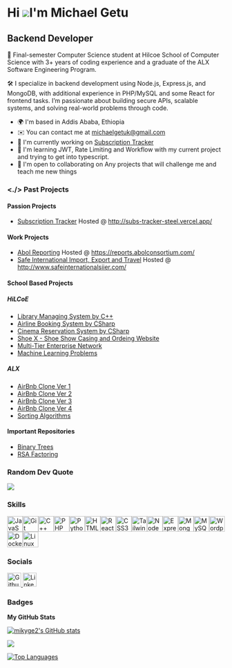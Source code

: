    Hi ![](https://user-images.githubusercontent.com/18350557/176309783-0785949b-9127-417c-8b55-ab5a4333674e.gif)I'm Michael Getu
====================================================================================================================================

   Backend Developer
------------------------------------

🚀 Final-semester Computer Science student at Hilcoe School of Computer Science with 3+ years of coding experience and a graduate of the ALX Software Engineering Program.

🛠️ I specialize in backend development using Node.js, Express.js, and MongoDB, with additional experience in PHP/MySQL and some React for frontend tasks. I’m passionate about building secure APIs, scalable systems, and solving real-world problems through code.

* 🌍  I'm based in Addis Ababa, Ethiopia
* ✉️  You can contact me at [michaelgetuk@gmail.com](mailto:michaelgetuk@gmail.com)
* 🚀  I'm currently working on [Subscription Tracker](http://subs-tracker-steel.vercel.app/)
* 🧠  I'm learning JWT, Rate Limiting and Workflow with my current project and trying to get into typescript.
* 🤝  I'm open to collaborating on Any projects that will challenge me and teach me new things


### <./> Past Projects
#### Passion Projects
* [Subscription Tracker](https://github.com/mikyge2/Subscription_Tracker) Hosted @ http://subs-tracker-steel.vercel.app/

#### Work Projects
* [Abol Reporting](https://github.com/mikyge2/AbolReport) Hosted @ https://reports.abolconsortium.com/
* [Safe International Import, Export and Travel](https://github.com/mikyge2/SafeInternational) Hosted @ http://www.safeinternationalsiier.com/

#### School Based Projects
##### HiLCoE
* [Library Managing System by C++](https://github.com/mikyge2/Library_System)
* [Airline Booking System by CSharp](https://github.com/nati-terefe/C-sharp-and-db-final-project-Airline-reservation-system-)
* [Cinema Reservation System by CSharp](https://github.com/mikyge2/Cinima-Reservation-System-C-Sharp)
* [Shoe X - Shoe Show Casing and Ordeing Website](https://github.com/mikyge2/Shoe-X---Website-for-Shoe-Ordering)
* [Multi-Tier Enterprise Network](https://github.com/mikyge2/Multi-Tier-Enterprise-Network)
* [Machine Learning Problems](https://github.com/mikyge2/AI-CS488-ML-Problems)
##### ALX
* [AirBnb Clone Ver 1](https://github.com/mikyge2/AirBnB_clone)
* [AirBnb Clone Ver 2](https://github.com/mikyge2/AirBnB_clone_v2)
* [AirBnb Clone Ver 3](https://github.com/mikyge2/AirBnB_clone_v3)
* [AirBnb Clone Ver 4](https://github.com/mikyge2/AirBnB_clone_v4)
* [Sorting Algorithms](https://github.com/mikyge2/sorting_algorithms)

#### Important Repositories
* [Binary Trees](https://github.com/mikyge2/binary_trees)
* [RSA Factoring](https://github.com/mikyge2/RSA-Factoring-Challenge)


### Random Dev Quote
![](https://quotes-github-readme.vercel.app/api?type=horizontal&theme=radical)


### Skills

<p align="left">
<a href="https://developer.mozilla.org/en-US/docs/Web/JavaScript" target="_blank" rel="noreferrer"><img src="https://raw.githubusercontent.com/danielcranney/readme-generator/main/public/icons/skills/javascript-colored.svg" width="36" height="36" alt="JavaScript" title="JavaScript"/></a><a href="https://git-scm.com/" target="_blank" rel="noreferrer"><img src="https://raw.githubusercontent.com/danielcranney/readme-generator/main/public/icons/skills/git-colored.svg" width="36" height="36" alt="Git" title="Git"/></a><a href="https://docs.microsoft.com/en-us/cpp/?view=msvc-170" target="_blank" rel="noreferrer"><img src="https://raw.githubusercontent.com/danielcranney/readme-generator/main/public/icons/skills/cplusplus-colored.svg" width="36" height="36" alt="C++" title="C++"/></a><a href="https://www.php.net/" target="_blank" rel="noreferrer"><img src="https://raw.githubusercontent.com/danielcranney/readme-generator/main/public/icons/skills/php-colored.svg" width="36" height="36" alt="PHP" title="PHP"/></a><a href="https://www.python.org/" target="_blank" rel="noreferrer"><img src="https://raw.githubusercontent.com/danielcranney/readme-generator/main/public/icons/skills/python-colored.svg" width="36" height="36" alt="Python" title="Python"/></a><a href="https://developer.mozilla.org/en-US/docs/Glossary/HTML5" target="_blank" rel="noreferrer"><img src="https://raw.githubusercontent.com/danielcranney/readme-generator/main/public/icons/skills/html5-colored.svg" width="36" height="36" alt="HTML5" title="HTML5"/></a><a href="https://reactjs.org/" target="_blank" rel="noreferrer"><img src="https://raw.githubusercontent.com/danielcranney/readme-generator/main/public/icons/skills/react-colored.svg" width="36" height="36" alt="React" title="React"/></a><a href="https://www.w3.org/TR/CSS/#css" target="_blank" rel="noreferrer"><img src="https://raw.githubusercontent.com/danielcranney/readme-generator/main/public/icons/skills/css3-colored.svg" width="36" height="36" alt="CSS3" title="CSS3"/></a><a href="https://tailwindcss.com/" target="_blank" rel="noreferrer"><img src="https://raw.githubusercontent.com/danielcranney/readme-generator/main/public/icons/skills/tailwindcss-colored.svg" width="36" height="36" alt="TailwindCSS" title="TailwindCSS"/></a><a href="https://nodejs.org/en/" target="_blank" rel="noreferrer"><img src="https://raw.githubusercontent.com/danielcranney/readme-generator/main/public/icons/skills/nodejs-colored.svg" width="36" height="36" alt="NodeJS" title="NodeJS"/></a><a href="https://expressjs.com/" target="_blank" rel="noreferrer"><img src="https://raw.githubusercontent.com/danielcranney/readme-generator/main/public/icons/skills/express-colored.svg" width="36" height="36" alt="Express" title="Express"/></a><a href="https://www.mongodb.com/" target="_blank" rel="noreferrer"><img src="https://raw.githubusercontent.com/danielcranney/readme-generator/main/public/icons/skills/mongodb-colored.svg" width="36" height="36" alt="MongoDB" title="MongoDB"/></a><a href="https://www.mysql.com/" target="_blank" rel="noreferrer"><img src="https://raw.githubusercontent.com/danielcranney/readme-generator/main/public/icons/skills/mysql-colored.svg" width="36" height="36" alt="MySQL" title="MySQL"/></a><a href="https://wordpress.com" target="_blank" rel="noreferrer"><img src="https://raw.githubusercontent.com/danielcranney/readme-generator/main/public/icons/skills/wordpress-colored.svg" width="36" height="36" alt="Wordpress" title="Wordpress"/></a><a href="https://www.docker.com/" target="_blank" rel="noreferrer"><img src="https://raw.githubusercontent.com/danielcranney/readme-generator/main/public/icons/skills/docker-colored.svg" width="36" height="36" alt="Docker" title="Docker"/></a><a href="https://www.linux.org" target="_blank" rel="noreferrer"><img src="https://raw.githubusercontent.com/danielcranney/readme-generator/main/public/icons/skills/linux-colored.svg" width="36" height="36" alt="Linux" title="Linux"/></a>
</p>

### Socials

<p align="left"> <a href="https://www.github.com/mikyge2" target="_blank" rel="noreferrer"> <picture> <source media="(prefers-color-scheme: dark)" srcset="https://raw.githubusercontent.com/danielcranney/readme-generator/main/public/icons/socials/github-dark.svg" /> <source media="(prefers-color-scheme: light)" srcset="https://raw.githubusercontent.com/danielcranney/readme-generator/main/public/icons/socials/github.svg" /> <img src="https://raw.githubusercontent.com/danielcranney/readme-generator/main/public/icons/socials/github.svg" width="32" height="32" alt="Github" title="Github" /> </picture> </a> <a href="https://www.linkedin.com/in/mikege2" target="_blank" rel="noreferrer"> <picture> <source media="(prefers-color-scheme: dark)" srcset="https://raw.githubusercontent.com/danielcranney/readme-generator/main/public/icons/socials/linkedin-dark.svg" /> <source media="(prefers-color-scheme: light)" srcset="https://raw.githubusercontent.com/danielcranney/readme-generator/main/public/icons/socials/linkedin.svg" /> <img src="https://raw.githubusercontent.com/danielcranney/readme-generator/main/public/icons/socials/linkedin.svg" width="32" height="32" alt="LinkedIn" title="LinkedIn" /> </picture> </a></p>


### Badges

<b>My GitHub Stats</b>

<a href="http://www.github.com/mikyge2"><img src="https://github-readme-stats.vercel.app/api?username=mikyge2&show_icons=true&hide=&count_private=true&title_color=0891b2&text_color=ffffff&icon_color=0891b2&bg_color=1c1917&hide_border=true&show_icons=true" alt="mikyge2's GitHub stats" /></a>

<a href="http://www.github.com/mikyge2"><img src="https://github-readme-streak-stats.herokuapp.com/?user=mikyge2&stroke=ffffff&background=1c1917&ring=0891b2&fire=0891b2&currStreakNum=ffffff&currStreakLabel=0891b2&sideNums=ffffff&sideLabels=ffffff&dates=ffffff&hide_border=true" /></a>

<a href="https://github.com/mikyge2" align="left"><img src="https://github-readme-stats.vercel.app/api/top-langs/?username=mikyge2&langs_count=10&title_color=0891b2&text_color=ffffff&icon_color=0891b2&bg_color=1c1917&hide_border=true&locale=en&custom_title=Top%20%Languages" alt="Top Languages" /></a>
